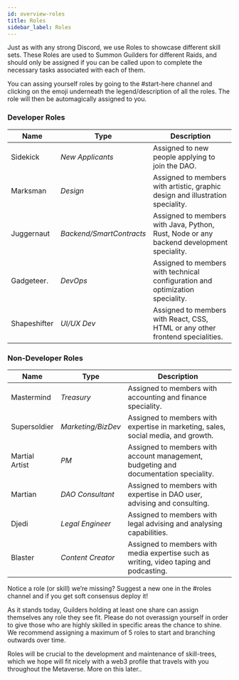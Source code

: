 ```yaml
---
id: overview-roles
title: Roles
sidebar_label: Roles
---
```


Just as with any strong Discord, we use Roles to showcase different skill sets. These Roles are used to Summon Guilders for different Raids, and should only be assigned if you can be called upon to complete the necessary tasks associated with each of them.

You can assing yourself roles by going to the #start-here channel and clicking on the emoji underneath the legend/description of all the roles. The role will then be automagically assigned to you.

### Developer Roles

| Name                                      | Type                     | Description                                                                              |
| ----------------------------------------- | ------------------------ | ---------------------------------------------------------------------------------------- |
| <span id='sidekick'>Sidekick</span>       | _New Applicants_         | Assigned to new people applying to join the DAO.         |
| <span id='marksman'>Marksman</span>       | _Design_                 | Assigned to members with artistic, graphic design and illustration speciality.           |
| <span id='juggernaut'>Juggernaut</span>   | _Backend/SmartContracts_   | Assigned to members with Java, Python, Rust, Node or any backend development speciality. |
| <span id='gadgeteer'>Gadgeteer</span>.    | _DevOps_          | Assigned to members with technical configuration and optimization speciality.            |
| <span id='shapeshifter'>Shapeshifter</span>     | _UI/UX Dev_           | Assigned to members with React, CSS, HTML or any other frontend specialities.            |


### Non-Developer Roles

| Name                                                | Type              | Description                                                                            |
| --------------------------------------------------- | ----------------- | -------------------------------------------------------------------------------------- |
| <span id='mastermind'>Mastermind</span>             | _Treasury_        | Assigned to members with accounting and finance speciality.                            |
| <span id='supersoldier'>Supersoldier</span>         | _Marketing/BizDev_       | Assigned to members with expertise in marketing, sales, social media, and growth.         |
| <span id='martial artist'>Martial Artist</span>     | _PM_              | Assigned to members with account management, budgeting and documentation speciality.             |
| <span id='martian'>Martian</span>                   | _DAO Consultant_  | Assigned to members with expertise in DAO user, advising and consulting.               |
| <span id='djedi'>Djedi</span>                       | _Legal Engineer_  | Assigned to members with legal advising and analysing capabilities.                    |
| <span id='blaster'>Blaster</span>                   | _Content Creator_ | Assigned to members with media expertise such as writing, video taping and podcasting. |


Notice a role (or skill) we’re missing? Suggest a new one in the <span class='channels'>#roles</span> channel and if you get soft consensus deploy it!

As it stands today, Guilders holding at least one share can assign themselves any role they see fit. Please do not overassign yourself in order to give those who are highly skilled in specific areas the chance to shine. We recommend assigning a maximum of 5 roles to start and branching outwards over time.

Roles will be crucial to the development and maintenance of skill-trees, which we hope will fit nicely with a web3 profile that travels with you throughout the Metaverse.  More on this later.. 
